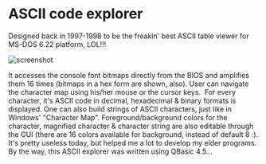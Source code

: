 # ASCII code explorer

Designed back in 1997-1998 to be the freakin' best ASCII table viewer for MS-DOS 6.22 platform, LOL!!!

![screenshot](http://sysd.org/stas/files/active/0/asc.png)

It accesses the console font bitmaps directly from the BIOS and amplifies them 16 times (bitmaps in a hex form are shown, also). User can navigate the character map using his/her mouse or the cursor keys.  For every character, it's ASCII code in decimal, hexadecimal & binary formats is displayed. One can also build strings of ASCII characters, just like in Windows' "Character Map". Foreground/background colors for the character, magnified character & character string are also editable through the GUI (there are 16 colors available for background, instead of default 8 :). It's pretty useless today, but helped me a lot to develop my elder programs. By the way, this ASCII explorer was written using QBasic 4.5...
